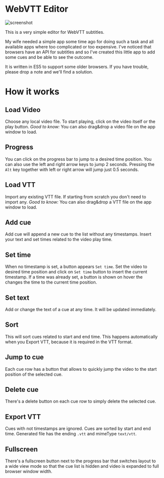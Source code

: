WebVTT Editor
=============

![screenshot](images/icons/android-icon-192x192.png)

This is a very simple editor for WebVTT subtitles.

My wife needed a simple app some time ago for doing such a task and all available apps where too complicated or too expensive. I've noticed that browsers have an API for subtitles and so I've created this little app to add some cues and be able to see the outcome.

It is written in ES5 to support some older browsers. If you have trouble, please drop a note and we'll find a solution.

# How it works

## Load Video
Choose any local video file. To start playing, click on the video itself or the play button.
*Good to know:* You can also drag&drop a video file on the app window to load.

## Progress
You can click on the progress bar to jump to a desired time position. You can also use the left and right arrow keys to jump 2 seconds. Pressing the `Alt` key together with left or right arrow will jump just 0.5 seconds.

## Load VTT
Import any existing VTT file. If starting from scratch you don't need to import any.
*Good to know:* You can also drag&drop a VTT file on the app window to load.

## Add cue
Add cue will append a new cue to the list without any timestamps. Insert your text and set times related to the video play time.

## Set time
When no timestamp is set, a button appears `Set time`. Set the video to desired time position and click on `Set time` button to insert the current timestamp.
If a time was already set, a button is shown on hover the changes the time to the current time position.

## Set text
Add or change the text of a cue at any time. It will be updated immediately.

## Sort
This will sort cues related to start and end time. This happens automatically when you Export VTT, because it is required in the VTT format.

## Jump to cue
Each cue row has a button that allows to quickly jump the video to the start position of the selected cue.

## Delete cue
There's a delete button on each cue row to simply delete the selected cue.

## Export VTT
Cues with not timestamps are ignored. Cues are sorted by start and end time. Generated file has the ending `.vtt` and mimeType `text/vtt`.

## Fullscreen
There's a fullscreen button next to the progress bar that switches layout to a wide view mode so that the cue list is hidden and video is expanded to full browser window width.
